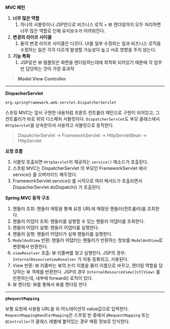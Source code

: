 
**MVC 패턴**

1. **너무 많은 역할**
    1. 하나의 서블릿이나 JSP만으로 비즈니스 로직 + 뷰 렌더링까지 모두 처리하면 너무 많은 역할로 인해 유지보수가 어려워진다.
2. **변경의 라이프 사이클**
    1. 둘의 변경 라이프 사이클은 다르다. UI를 일부 수정하는 일과 비즈니스 로직을 수정하는 일은 각각 다르게 발생할 가능성이 높고 서로 영향을 주지 않는다.
3. **기능 특화**
    1. JSP같은 뷰 템플릿은 화면을 렌더링하는데에 최적화 되어있기 때문에 각 업무만 담당하는 것이 가장 효과적

>**Model View Controller**

---

**DispacherServlet**

`org.springframework.web.servlet.DispatcherServlet`

스프링 MVC는 앞서 구현한 내용처럼 프론트 컨트롤러 패턴으로 구현이 되어있고, 그 컨트롤러가 바로 위의 디스패처 서블릿이다.
`DispatcherServlet`도 부모 클래스에서 `HttpServlet`을 상속받아서 사용하고 서블릿으로 동작한다.
> DispatcherServlet -> FrameworkServlet -> HttpServletBean -> HttpServlet

**요청 흐름**
1. 서블릿 호출되면 `HttpServlet`이 제공하는 `service()` 메소드가 호출된다.
2. 스프링 MVC는 DispatcherServlet 의 부모인 FrameworkServlet 에서 service() 를 오버라이드
   해두었다.
3. FrameworkServlet.service() 를 시작으로 여러 메서드가 호출되면서 DispacherServlet.doDispatch() 가 호출된다.

**Spring MVC 동작 구조**
1. 핸들러 조회: 핸들러 매핑을 통해 요청 URL에 매핑된 핸들러(컨트롤러)를 조회한다.
2. 핸들러 어댑터 조회: 핸들러를 실행할 수 있는 핸들러 어댑터를 조회한다.
3. 핸들러 어댑터 실행: 핸들러 어댑터를 실행한다.
4. 핸들러 실행: 핸들러 어댑터가 실제 핸들러를 실행한다.
5. `ModelAndView` 반환: 핸들러 어댑터는 핸들러가 반환하는 정보를 `ModelAndView`로 변환해서
   반환한다.
6. `viewResolver` 호출: 뷰 리졸버를 찾고 실행한다.
   JSP의 경우: `InternalResourceViewResolver` 가 자동 등록되고, 사용된다.
7. View 반환: 뷰 리졸버는 뷰의 논리 이름을 물리 이름으로 바꾸고, 렌더링 역할을 담당하는 뷰 객체를
   반환한다.
   JSP의 경우 `InternalResourceView(JstlView)` 를 반환하는데, 내부에 forward() 로직이 있다.
8. 뷰 렌더링: 뷰를 통해서 뷰를 렌더링 한다

---

**`@RequestMapping`**

보통 요청에 사용될 URL을 위 어노테이션의 value값으로 입력한다. `RequestMappingHandlerMapping`은 스프링 빈 중에서
`@RequestMapping` 또는 `@Controller`가 클래스 레벨에 붙어있는 경우 매핑 정보로 인식한다.